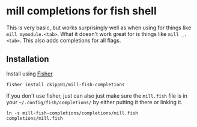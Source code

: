 # mill completions for fish shell

This is very basic, but works surprisingly well as when using for things like
`mill mymodule.<tab>`. What it doesn't work great for is things like `mill
_.<tab>`. This also adds completions for all flags.

## Installation

Install using [Fisher](https://github.com/jorgebucaran/fisher)

```fish
fisher install ckipp01/mill-fish-completions
```

If you don't use fisher, just can also just make sure the `mill.fish`
file is in your `~/.config/fish/completions/` by either putting it
there or linking it.

```fish
ln -s mill-fish-completions/completions/mill.fish completions/mill.fish
```
